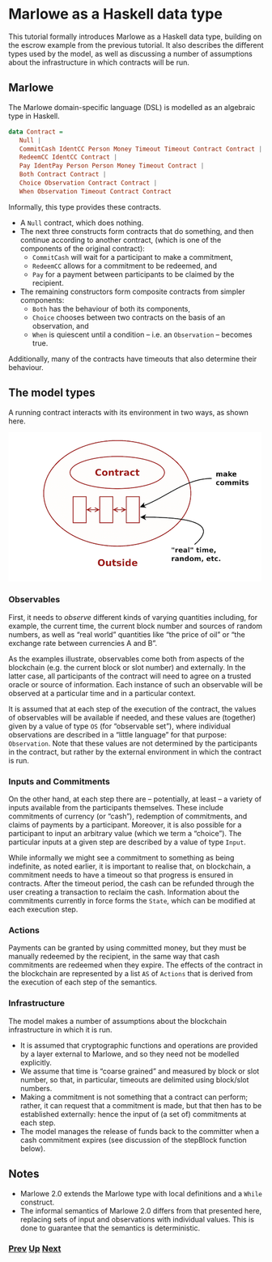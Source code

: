 # Marlowe as a Haskell data type

This tutorial formally introduces Marlowe as a Haskell data type, building on the escrow example from the previous tutorial. It also describes the different types used by the model, as well as discussing a number of assumptions about the infrastructure in which contracts will be run.

## Marlowe

The Marlowe domain-specific language (DSL) is modelled as an algebraic type in Haskell. 

```haskell
data Contract =
   Null |
   CommitCash IdentCC Person Money Timeout Timeout Contract Contract |
   RedeemCC IdentCC Contract |
   Pay IdentPay Person Person Money Timeout Contract |
   Both Contract Contract |
   Choice Observation Contract Contract |
   When Observation Timeout Contract Contract
```

Informally, this type provides these contracts.
- A `Null` contract, which does nothing. 
- The next three constructs form contracts that do something, and then continue according to another contract, (which is one of the components of the original contract):
    - `CommitCash` will wait for a participant to make a commitment, 
    - `RedeemCC` allows for a commitment to be redeemed, and 
    - `Pay` for a payment between participants to be claimed by the recipient.
- The remaining constructors form composite contracts from simpler components: 
  - `Both` has the behaviour of both its components, 
  - `Choice` chooses between two contracts on the basis of an observation, and 
  - `When` is quiescent until a condition – i.e. an `Observation` – becomes true.

Additionally, many of the contracts have timeouts that also determine their behaviour. 


## The model types

A running contract interacts with its environment in two ways, as shown here.

![Environment](./pix/context.png)

### Observables 

First, it  needs to _observe_ different kinds of varying quantities including, for example, the current time, the current block number and sources of random numbers, as well as “real world” quantities like “the price of oil” or “the exchange rate between currencies A and B”. 

As the examples illustrate, observables come both from aspects of the blockchain (e.g. the current block or slot number) and externally. In the latter case, all participants of the contract will need to agree on a trusted oracle or source of information. Each instance of such an observable will be observed at a particular time and in a particular context. 

<!--We assume that the system infrastructure ensures that these values are recorded on the blockchain to allow the computation to be repeated for verification purposes.
-->
It is assumed that at each step of the execution of the contract, the values of observables will be available if needed, and these values are (together) given by a value of type `OS` (for “observable set”), where individual observations are described in a “little language” for that purpose: `Observation`. Note that these values are not determined by the participants in the contract, but rather by the external environment in which the contract is run.

### Inputs and Commitments 

On the other hand, at each step there are – potentially, at least – a variety of inputs available from the participants themselves. These include commitments of currency (or “cash”), redemption of commitments, and claims of payments by a participant. Moreover, it is also possible for a participant to input an arbitrary value (which we term a “choice”). The particular inputs at a given step are described by a value of type `Input`.

While informally we might see a commitment to something as being indefinite, as noted earlier, it is important to realise that, on blockchain, a commitment needs to have a timeout so that progress is ensured in contracts. After the timeout period, the cash can be refunded through the user creating a transaction to reclaim the cash. Information about the commitments currently in force forms the `State`, which can be modified at each execution step.

### Actions 

Payments can be granted by using committed money, but they must be manually redeemed by the recipient, in the same way that cash commitments are redeemed when they expire. The effects of the contract in the blockchain are represented by a list `AS` of `Actions` that is derived from the execution of each step of the semantics.

### Infrastructure 

The model makes a number of assumptions about the blockchain infrastructure in which it is run.
- It is assumed that cryptographic functions and operations are provided by a layer external to Marlowe, and so they need not be modelled explicitly.
- We assume that time is “coarse grained” and measured by block or slot number, so that, in particular, timeouts are delimited using block/slot numbers.
- Making a commitment is not something that a contract can perform; rather, it can request that a commitment is made, but that then has to be established externally: hence the input of (a set of) commitments at each step.
- The model manages the release of funds back to the committer when a cash commitment expires (see discussion of the stepBlock function below).
 
## Notes

- Marlowe 2.0 extends the Marlowe type with local definitions and a `While` construct.
- The informal semantics of Marlowe 2.0 differs from that presented here, replacing sets of input and observations with individual values. This is done to guarantee that the semantics is deterministic.

### [Prev](./escrow-ex.md) [Up](./Tutorials.md) [Next](./marlowe-semantics.md)